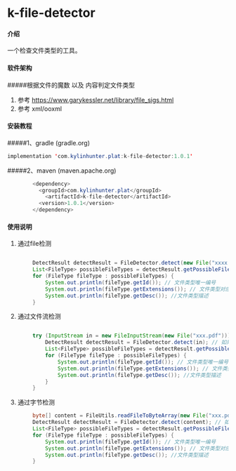 # k-file-detector

#### 介绍

一个检查文件类型的工具。

#### 软件架构

#####根据文件的魔数 以及 内容判定文件类型  
1. 参考 https://www.garykessler.net/library/file_sigs.html
2. 参考 xml/ooxml 


#### 安装教程

#####1、gradle (gradle.org)
```java
implementation 'com.kylinhunter.plat:k-file-detector:1.0.1'
```
#####2、maven (maven.apache.org)
```java
        <dependency>
          <groupId>com.kylinhunter.plat</groupId>
            <artifactId>k-file-detector</artifactId>
          <version>1.0.1</version>
        </dependency>
```


#### 使用说明
1. 通过file检测
```java

        DetectResult detectResult = FileDetector.detect(new File("xxxx.pdf"));  //通过file检测
        List<FileType> possibleFileTypes = detectResult.getPossibleFileTypes();
        for (FileType fileType : possibleFileTypes) {
            System.out.println(fileType.getId()); // 文件类型唯一编号
            System.out.println(fileType.getExtensions()); // 文件类型对应的扩展名，可能是空
            System.out.println(fileType.getDesc()); //文件类型描述
        }
```

2. 通过文件流检测
```java

        try (InputStream in = new FileInputStream(new File("xxx.pdf"))) {
            DetectResult detectResult = FileDetector.detect(in); // 如果知道文件名也可以调用  FileDetector.detect(in,"xxx.pdf)
            List<FileType> possibleFileTypes = detectResult.getPossibleFileTypes();
            for (FileType fileType : possibleFileTypes) {
                System.out.println(fileType.getId()); // 文件类型唯一编号
                System.out.println(fileType.getExtensions()); // 文件类型对应的扩展名，可能是空
                System.out.println(fileType.getDesc()); //文件类型描述
            }
        }
```

3. 通过字节检测
```java
        byte[] content = FileUtils.readFileToByteArray(new File("xxx.pdf"));
        DetectResult detectResult = FileDetector.detect(content); // 如果知道文件名也可以调用  FileDetector.detect(content,"xxx.pdf)
        List<FileType> possibleFileTypes = detectResult.getPossibleFileTypes();
        for (FileType fileType : possibleFileTypes) {
            System.out.println(fileType.getId()); // 文件类型唯一编号
            System.out.println(fileType.getExtensions()); // 文件类型对应的扩展名，可能是空
            System.out.println(fileType.getDesc()); //文件类型描述
        }
```



